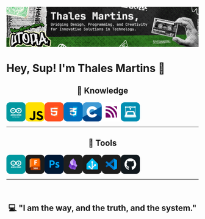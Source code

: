 <p align="center">
     <img src="assets/banner.png"
          alt="HomePage Banner"
          style="display:block; margin-left: auto; margin-right: auto;" />
</p>

# Hey, Sup! I'm Thales Martins 👋

<h2 align="center">🤔 Knowledge</h2>

<div align="center">
  <div style="display: flex; align-items: flex-start;">
       <img src="https://github.com/thalesgmartins/icons/blob/main/png-prov/arduino-language.png" alt="Arduino Language" style="width: 50px;">
       <img src="https://github.com/thalesgmartins/icons/blob/main/png-prov/java-script.png" alt="Java Script" style="width: 50px;">
       <img src="https://github.com/thalesgmartins/icons/blob/main/png-prov/html.png" alt="HTML 5" style="width: 50px;">
       <img src="https://github.com/thalesgmartins/icons/blob/main/png-prov/CSS.png" alt="CSS 3" style="width: 50px;">
        <img src="https://github.com/thalesgmartins/icons/blob/main/png-prov/c.png" alt="C Language" style="width: 50px;">
         <img src="https://github.com/thalesgmartins/icons/blob/main/png-prov/mqtt.png" alt="MQTT Protocol" style="width: 50px;">
          <img src="https://github.com/thalesgmartins/icons/blob/main/png-prov/3D-printing.png" alt="3D Printing" style="width: 50px;">
  </div
</div>

---

<h2 align="center">🧰 Tools</h2>

<div align="center">
  <div style="display: flex; align-items: flex-start;">
       <img src="https://github.com/thalesgmartins/icons/blob/main/png-prov/arduino.png" alt="Arduino IDE" style="width: 50px;">
       <img src="https://github.com/thalesgmartins/icons/blob/main/png-prov/fusion360.png" alt="Fusion 360" style="width: 50px;">
       <img src="https://github.com/thalesgmartins/icons/blob/main/png-prov/photoshop.png" alt="Photoshop" style="width: 50px;">
       <img src="https://github.com/thalesgmartins/icons/blob/main/png-prov/obsidian.png" alt="Obsidian" style="width: 50px;">
        <img src="https://github.com/thalesgmartins/icons/blob/main/png-prov/home-assistant.png" alt="Home Assistant" style="width: 50px;">
         <img src="https://github.com/thalesgmartins/icons/blob/main/png-prov/vs-code.png" alt="VS Code" style="width: 50px;">
          <img src="https://github.com/thalesgmartins/icons/blob/main/png-prov/github.png" alt="Github" style="width: 50px;">
  </div
</div>

---
<br>
<h2 align="center">💻 "I am the way, and the truth, and the system."</h2>
